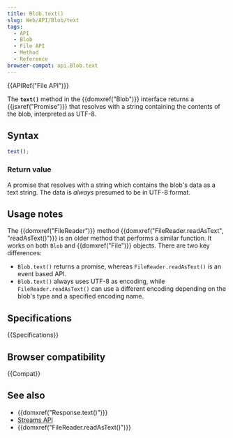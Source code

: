 ```yaml
---
title: Blob.text()
slug: Web/API/Blob/text
tags:
  - API
  - Blob
  - File API
  - Method
  - Reference
browser-compat: api.Blob.text
---
```

{{APIRef("File API")}}

The **`text()`** method in the
{{domxref("Blob")}} interface returns a {{jsxref("Promise")}} that resolves with a
string containing the contents of the blob, interpreted as UTF-8.

## Syntax

```js
text();
```

### Return value

A promise that resolves with a string which contains the blob's data
as a text string. The data is _always_ presumed to be in UTF-8 format.

## Usage notes

The {{domxref("FileReader")}} method {{domxref("FileReader.readAsText",
  "readAsText()")}} is an older method that performs a similar function. It works on both
`Blob` and {{domxref("File")}} objects. There are two key differences:

- `Blob.text()` returns a promise, whereas
  `FileReader.readAsText()` is an event based API.
- `Blob.text()` always uses UTF-8 as encoding, while
  `FileReader.readAsText()` can use a different encoding depending on the
  blob's type and a specified encoding name.

## Specifications

{{Specifications}}

## Browser compatibility

{{Compat}}

## See also

- {{domxref("Response.text()")}}
- [Streams API](/en-US/docs/Web/API/Streams_API)
- {{domxref("FileReader.readAsText()")}}
